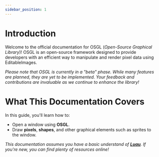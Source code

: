 ```yaml
---
sidebar_position: 1
---
```


# Introduction

Welcome to the official documentation for OSGL (*Open-Source Graphical Library*)! OSGL is an open-source framework designed to provide developers with an efficient way to manipulate and render pixel data using EditableImages.

*Please note that OSGL is currently in a "beta" phase. While many features are planned, they are yet to be implemented. Your feedback and contributions are invaluable as we continue to enhance the library!* 

# What This Documentation Covers
In this guide, you'll learn how to:

- Open a window using **OSGL**.
- Draw **pixels**, **shapes**, and other graphical elements such as sprites to the window.

*This documentation assumes you have a basic understand of [**Luau**](https://luau.org). If you're new, you can find plenty of resources online!*